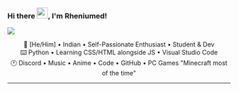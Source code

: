### Hi there <img src="https://media.giphy.com/media/hvRJCLFzcasrR4ia7z/giphy.gif" width="25px">, I'm Rheniumed!
<img src= "C:\Users\devan\Downloads\Banner.png" > <!-- Banner Here-->
<div align="center">
<p>
🎨 [He/Him] • Indian • Self-Passionate Enthusiast • Student & Dev <br>
⌨️ Python • Learning CSS/HTML alongside JS • Visual Studio Code <br>
🕐 Discord • Music • Anime • Code • GitHub • PC Games "Minecraft most of the time" <br>



<hr>




</p>
</div>

<!---
Rheniumed/Rheniumed is a ✨ special ✨ repository because its `README.md` (this file) appears on your GitHub profile.
You can click the Preview link to take a look at your changes.
--->
